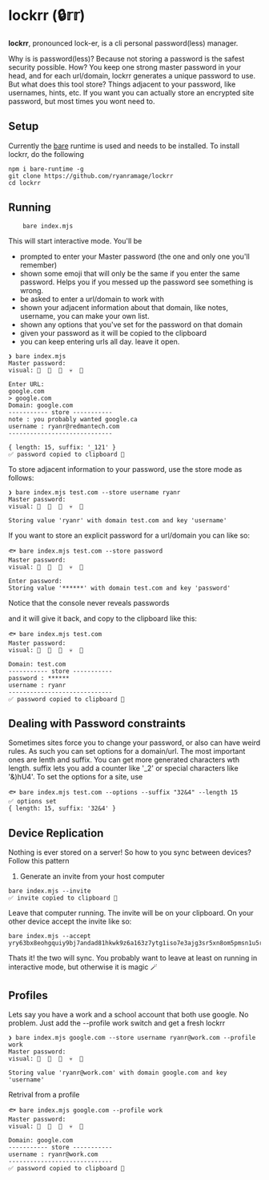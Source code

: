 lockrr (🔒𝕣𝕣)
=============

**lockrr**, pronounced lock-er, is a cli personal password(less) manager.

Why is is password(less)? Because not storing a password is the safest security possible.
How? You keep one strong master password in your head, and for each url/domain, lockrr generates a unique password to use.
But what does this tool store? Things adjacent to your password, like usernames, hints, etc.
If you want you can actually store an encrypted site password, but most times you wont need to.

Setup
-----

Currently the [bare](https://docs.pears.com/bare-reference/overview) runtime is used and needs to be installed.
To install lockrr, do the following

    npm i bare-runtime -g
    git clone https://github.com/ryanramage/lockrr
    cd lockrr

Running
-------

```
    bare index.mjs
```
This will start interactive mode. You'll be 

  - prompted to enter your Master password (the one and only one you'll remember)
  - shown some emoji that will only be the same if you enter the same password. Helps you if you messed up the password see something is wrong.
  - be asked to enter a url/domain to work with
  - shown your adjacent information about that domain, like notes, username, you can make your own list.
  - shown any options that you've set for the password on that domain
  - given your password as it will be copied to the clipboard
  - you can keep entering urls all day. leave it open.

```
❯ bare index.mjs
Master password:
visual: 💢  🎁  🚀  💀  👼

Enter URL:
google.com
> google.com
Domain: google.com
----------- store -----------
note : you probably wanted google.ca
username : ryanr@redmantech.com
-----------------------------

{ length: 15, suffix: '_121' }
✅ password copied to clipboard 📝
```

To store adjacent information to your password, use the store mode as follows:

```
❯ bare index.mjs test.com --store username ryanr
Master password:
visual: 💢  🎁  🚀  💀  👼

Storing value 'ryanr' with domain test.com and key 'username'
```

If you want to store an explicit password for a url/domain you can like so:

```
🐟 bare index.mjs test.com --store password
Master password:
visual: 💢  🎁  🚀  💀  👼

Enter password: 
Storing value '******' with domain test.com and key 'password'
```
Notice that the console never reveals passwords 

and it will give it back, and copy to the clipboard like this:

```
🐟 bare index.mjs test.com
Master password:
visual: 💢  🎁  🚀  💀  👼

Domain: test.com
----------- store -----------
password : ******
username : ryanr
-----------------------------
✅ password copied to clipboard 📝
```

Dealing with Password constraints
---------------------------------

Sometimes sites force you to change your password, or also can have weird rules. As such you can set options for a domain/url.
The most important ones are lenth and suffix. You can get more generated characters wth length. suffix lets you add a counter like '_2' or
special characters like '&)hU4'. To set the options for a site, use

```
🐟 bare index.mjs test.com --options --suffix "32&4" --length 15
✅ options set
{ length: 15, suffix: '32&4' }
```

Device Replication
------------------

Nothing is ever stored on a server! So how to you sync between devices? Follow this pattern

1. Generate an invite from your host computer

```
bare index.mjs --invite
✅ invite copied to clipboard 📝
```
Leave that computer running. The invite will be on your clipboard. On your other device accept the invite like so:

```
bare index.mjs --accept yry63bx8eohgquiy9bj7andad81hkwk9z6a163z7ytg1iso7e3ajg3sr5xn8om5pmsn1u5r98kzh7rafmozci8yrnbgr1wibbpaiju8bnc
```

Thats it! the two will sync. You probably want to leave at least on running in interactive mode, but otherwise it is magic 🪄

Profiles
--------

Lets say you have a work and a school account that both use google. No problem. Just add the --profile work switch and get a fresh lockrr


```
❯ bare index.mjs google.com --store username ryanr@work.com --profile work
Master password:
visual: 💢  🎁  🚀  💀  👼

Storing value 'ryanr@work.com' with domain google.com and key 'username'
```
Retrival from a profile

```
🐟 bare index.mjs google.com --profile work
Master password:
visual: 💢  🎁  🚀  💀  👼

Domain: google.com
----------- store -----------
username : ryanr@work.com
-----------------------------
✅ password copied to clipboard 📝
```


